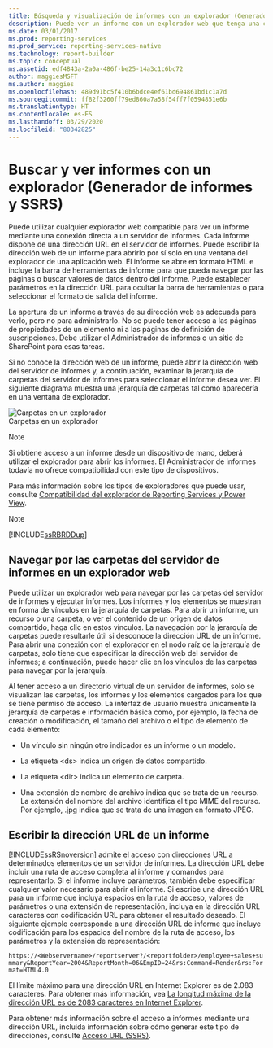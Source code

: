 ```yaml
---
title: Búsqueda y visualización de informes con un explorador (Generador de informes) | Microsoft Docs
description: Puede ver un informe con un explorador web que tenga una conexión directa a un servidor de informes. El informe incluye la barra de herramientas de informe para que pueda navegar y buscar.
ms.date: 03/01/2017
ms.prod: reporting-services
ms.prod_service: reporting-services-native
ms.technology: report-builder
ms.topic: conceptual
ms.assetid: edf4843a-2a0a-486f-be25-14a3c1c6bc72
author: maggiesMSFT
ms.author: maggies
ms.openlocfilehash: 489d91bc5f410b6bdce4ef61bd694861bd1c1a7d
ms.sourcegitcommit: ff82f3260ff79ed860a7a58f54ff7f0594851e6b
ms.translationtype: HT
ms.contentlocale: es-ES
ms.lasthandoff: 03/29/2020
ms.locfileid: "80342825"
---
```

# <a name="finding-and-viewing-reports-with-a-browser-report-builder-and-ssrs"></a>Buscar y ver informes con un explorador (Generador de informes y SSRS)
  Puede utilizar cualquier explorador web compatible para ver un informe mediante una conexión directa a un servidor de informes. Cada informe dispone de una dirección URL en el servidor de informes. Puede escribir la dirección web de un informe para abrirlo por sí solo en una ventana del explorador de una aplicación web. El informe se abre en formato HTML e incluye la barra de herramientas de informe para que pueda navegar por las páginas o buscar valores de datos dentro del informe. Puede establecer parámetros en la dirección URL para ocultar la barra de herramientas o para seleccionar el formato de salida del informe.  
  
 La apertura de un informe a través de su dirección web es adecuada para verlo, pero no para administrarlo. No se puede tener acceso a las páginas de propiedades de un elemento ni a las páginas de definición de suscripciones. Debe utilizar el Administrador de informes o un sitio de SharePoint para esas tareas.  
  
 Si no conoce la dirección web de un informe, puede abrir la dirección web del servidor de informes y, a continuación, examinar la jerarquía de carpetas del servidor de informes para seleccionar el informe desea ver. El siguiente diagrama muestra una jerarquía de carpetas tal como aparecería en una ventana de explorador.  
  
 ![Carpetas en un explorador](../../reporting-services/report-builder/media/rs-browserfolder.GIF "Carpetas en un explorador")  
Carpetas en un explorador  
  
> [!NOTE]  
>  Si obtiene acceso a un informe desde un dispositivo de mano, deberá utilizar el explorador para abrir los informes. El Administrador de informes todavía no ofrece compatibilidad con este tipo de dispositivos.  
  
 Para más información sobre los tipos de exploradores que puede usar, consulte [Compatibilidad del explorador de Reporting Services y Power View](../../reporting-services/browser-support-for-reporting-services-and-power-view.md).  
  
> [!NOTE]  
>  [!INCLUDE[ssRBRDDup](../../includes/ssrbrddup-md.md)]  
  
## <a name="navigating-report-server-folders-in-a-web-browser"></a>Navegar por las carpetas del servidor de informes en un explorador web  
 Puede utilizar un explorador web para navegar por las carpetas del servidor de informes y ejecutar informes. Los informes y los elementos se muestran en forma de vínculos en la jerarquía de carpetas. Para abrir un informe, un recurso o una carpeta, o ver el contenido de un origen de datos compartido, haga clic en estos vínculos. La navegación por la jerarquía de carpetas puede resultarle útil si desconoce la dirección URL de un informe. Para abrir una conexión con el explorador en el nodo raíz de la jerarquía de carpetas, solo tiene que especificar la dirección web del servidor de informes; a continuación, puede hacer clic en los vínculos de las carpetas para navegar por la jerarquía.  
  
 Al tener acceso a un directorio virtual de un servidor de informes, solo se visualizan las carpetas, los informes y los elementos cargados para los que se tiene permiso de acceso. La interfaz de usuario muestra únicamente la jerarquía de carpetas e información básica como, por ejemplo, la fecha de creación o modificación, el tamaño del archivo o el tipo de elemento de cada elemento:  
  
-   Un vínculo sin ningún otro indicador es un informe o un modelo.  
  
-   La etiqueta \<ds> indica un origen de datos compartido.  
  
-   La etiqueta \<dir> indica un elemento de carpeta.  
  
-   Una extensión de nombre de archivo indica que se trata de un recurso. La extensión del nombre del archivo identifica el tipo MIME del recurso. Por ejemplo, .jpg indica que se trata de una imagen en formato JPEG.  
  
## <a name="typing-the-url-address-of-a-report"></a>Escribir la dirección URL de un informe  
 [!INCLUDE[ssRSnoversion](../../includes/ssrsnoversion-md.md)] admite el acceso con direcciones URL a determinados elementos de un servidor de informes. La dirección URL debe incluir una ruta de acceso completa al informe y comandos para representarlo. Si el informe incluye parámetros, también debe especificar cualquier valor necesario para abrir el informe. Si escribe una dirección URL para un informe que incluya espacios en la ruta de acceso, valores de parámetros o una extensión de representación, incluya en la dirección URL caracteres con codificación URL para obtener el resultado deseado. El siguiente ejemplo corresponde a una dirección URL de informe que incluye codificación para los espacios del nombre de la ruta de acceso, los parámetros y la extensión de representación:  
  
 `https://<Webservername>/reportserver?/<reportfolder>/employee+sales+summary&ReportYear=2004&ReportMonth=06&EmpID=24&rs:Command=Render&rs:Format=HTML4.0`  
  
 El límite máximo para una dirección URL en Internet Explorer es de 2.083 caracteres. Para obtener más información, vea [La longitud máxima de la dirección URL es de 2083 caracteres en Internet Explorer](https://support.microsoft.com/kb/208427).  
  
 Para obtener más información sobre el acceso a informes mediante una dirección URL, incluida información sobre cómo generar este tipo de direcciones, consulte [Acceso URL (SSRS)](../../reporting-services/url-access-ssrs.md).  
  
  
